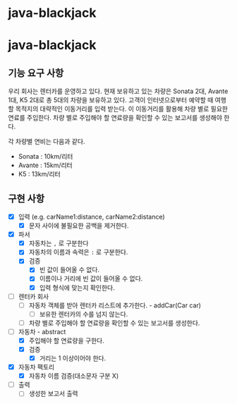 # java-blackjack

# java-blackjack

##  기능 요구 사항
우리 회사는 렌터카를 운영하고 있다.
현재 보유하고 있는 차량은 Sonata 2대, Avante 1대, K5 2대로 총 5대의 차량을 보유하고 있다.
고객이 인터넷으로부터 예약할 때 여행할 목적지의 대략적인 이동거리를 입력 받는다.
이 이동거리를 활용해 차량 별로 필요한 연료를 주입한다. 차량 별로 주입해야 할 연료량을 확인할 수 있는 보고서를 생성해야 한다.

각 차량별 연비는 다음과 같다.

* Sonata : 10km/리터
* Avante : 15km/리터
* K5 : 13km/리터


## 구현 사항
- [x] 입력 (e.g. carName1:distance, carName2:distance)
    - [x] 문자 사이에 불필요한 공백을 제거한다.

- [x] 파서
    - [x] 자동차는 `,` 로 구분한다
    - [x] 자동차의 이름과 속력은 `:` 로 구분한다.
    - [x] 검증
        - [x] 빈 값이 들어올 수 없다.
        - [x] 이름이나 거리에 빈 값이 들어올 수 없다.
        - [x] 입력 형식에 맞는지 확인한다. 

- [ ] 렌터카 회사
    - [ ] 자동차 객체를 받아 렌터카 리스트에 추가한다. - addCar(Car car)
        - [ ] 보유한 렌터카의 수를 넘지 않는다.
    - [ ] 차량 별로 주입해야 할 연료량을 확인할 수 있는 보고서를 생성한다.

- [ ] 자동차 - abstract
    - [x] 주입해야 할 연료량을 구한다.
    - [x] 검증
        - [x] 거리는 1 이상이어야 한다.

- [x] 자동차 팩토리
    - [x] 자동차 이름 검증(대소문자 구분 X)

- [ ] 출력
    - [ ] 생성한 보고서 출력
